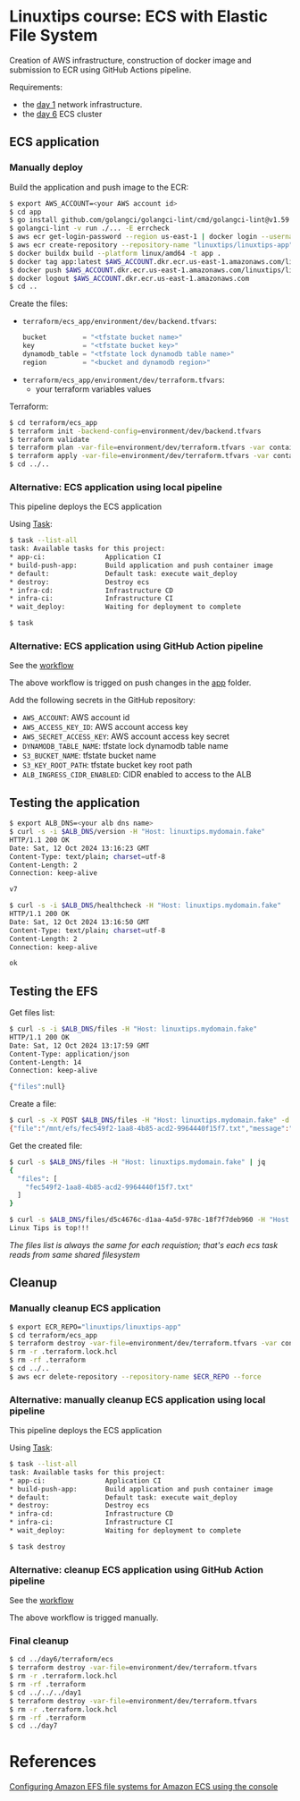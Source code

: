 # Linuxtips course: ECS with Elastic File System

Creation of AWS infrastructure, construction of docker image and submission to ECR using GitHub Actions pipeline.

Requirements:

* the [day 1](../day1/README.md) network infrastructure.
* the [day 6](../day6/README.md#ecs-cluster) ECS cluster

## ECS application

### Manually deploy

Build the application and push image to the ECR:

```bash
$ export AWS_ACCOUNT=<your AWS account id>
$ cd app
$ go install github.com/golangci/golangci-lint/cmd/golangci-lint@v1.59.1
$ golangci-lint -v run ./... -E errcheck
$ aws ecr get-login-password --region us-east-1 | docker login --username AWS --password-stdin $AWS_ACCOUNT.dkr.ecr.us-east-1.amazonaws.com
$ aws ecr create-repository --repository-name "linuxtips/linuxtips-app"
$ docker buildx build --platform linux/amd64 -t app . 
$ docker tag app:latest $AWS_ACCOUNT.dkr.ecr.us-east-1.amazonaws.com/linuxtips/linuxtips-app:v7
$ docker push $AWS_ACCOUNT.dkr.ecr.us-east-1.amazonaws.com/linuxtips/linuxtips-app:v7
$ docker logout $AWS_ACCOUNT.dkr.ecr.us-east-1.amazonaws.com
$ cd ..
```

Create the files:
* `terraform/ecs_app/environment/dev/backend.tfvars`:
  ```tf
  bucket         = "<tfstate bucket name>"
  key            = "<tfstate bucket key>"
  dynamodb_table = "<tfstate lock dynamodb table name>"
  region         = "<bucket and dynamodb region>"
  ```
* `terraform/ecs_app/environment/dev/terraform.tfvars`:
  * your terraform variables values

Terraform:

```bash
$ cd terraform/ecs_app
$ terraform init -backend-config=environment/dev/backend.tfvars
$ terraform validate
$ terraform plan -var-file=environment/dev/terraform.tfvars -var container_image=$AWS_ACCOUNT.dkr.ecr.us-east-1.amazonaws.com/linuxtips/linuxtips-app:v7
$ terraform apply -var-file=environment/dev/terraform.tfvars -var container_image=$AWS_ACCOUNT.dkr.ecr.us-east-1.amazonaws.com/linuxtips/linuxtips-app:v7
$ cd ../..
```

### Alternative: ECS application using local pipeline

This pipeline deploys the ECS application

Using [Task](https://taskfile.dev):

```bash
$ task --list-all
task: Available tasks for this project:
* app-ci:               Application CI
* build-push-app:       Build application and push container image
* default:              Default task: execute wait_deploy
* destroy:              Destroy ecs
* infra-cd:             Infrastructure CD
* infra-ci:             Infrastructure CI
* wait_deploy:          Waiting for deployment to complete

$ task
```

### Alternative: ECS application using GitHub Action pipeline

See the [workflow](../master/.github/workflows/ecs-app.yml)

The above workflow is trigged on push changes in the [app](app) folder.

Add the following secrets in the GitHub repository:
  * `AWS_ACCOUNT`: AWS account id
  * `AWS_ACCESS_KEY_ID`: AWS account access key  
  * `AWS_SECRET_ACCESS_KEY`: AWS account access key secret
  * `DYNAMODB_TABLE_NAME`: tfstate lock dynamodb table name
  * `S3_BUCKET_NAME`: tfstate bucket name
  * `S3_KEY_ROOT_PATH`: tfstate bucket key root path
  * `ALB_INGRESS_CIDR_ENABLED`: CIDR enabled to access to the ALB


##  Testing the application

```bash
$ export ALB_DNS=<your alb dns name>
$ curl -s -i $ALB_DNS/version -H "Host: linuxtips.mydomain.fake"
HTTP/1.1 200 OK
Date: Sat, 12 Oct 2024 13:16:23 GMT
Content-Type: text/plain; charset=utf-8
Content-Length: 2
Connection: keep-alive

v7

$ curl -s -i $ALB_DNS/healthcheck -H "Host: linuxtips.mydomain.fake"
HTTP/1.1 200 OK
Date: Sat, 12 Oct 2024 13:16:50 GMT
Content-Type: text/plain; charset=utf-8
Content-Length: 2
Connection: keep-alive

ok
```

##  Testing the EFS

Get files list:

```bash
$ curl -s -i $ALB_DNS/files -H "Host: linuxtips.mydomain.fake"
HTTP/1.1 200 OK
Date: Sat, 12 Oct 2024 13:17:59 GMT
Content-Type: application/json
Content-Length: 14
Connection: keep-alive

{"files":null}
```

Create a file:

```bash
$ curl -s -X POST $ALB_DNS/files -H "Host: linuxtips.mydomain.fake" -d 'Linux Tips is top!!!'
{"file":"/mnt/efs/fec549f2-1aa8-4b85-acd2-9964440f15f7.txt","message":"File sucessful saved"}
```

Get the created file:

```bash
$ curl -s $ALB_DNS/files -H "Host: linuxtips.mydomain.fake" | jq
{
  "files": [
    "fec549f2-1aa8-4b85-acd2-9964440f15f7.txt"
  ]
}

$ curl -s $ALB_DNS/files/d5c4676c-d1aa-4a5d-978c-18f7f7deb960 -H "Host: linuxtips.mydomain.fake"
Linux Tips is top!!!
```
_The files list is always the same for each requistion; that's each ecs task reads from same shared filesystem_

## Cleanup

### Manually cleanup ECS application

```bash
$ export ECR_REPO="linuxtips/linuxtips-app"
$ cd terraform/ecs_app
$ terraform destroy -var-file=environment/dev/terraform.tfvars -var container_image=$AWS_ACCOUNT.dkr.ecr.us-east-1.amazonaws.com/linuxtips/linuxtips-app:v7
$ rm -r .terraform.lock.hcl 
$ rm -rf .terraform
$ cd ../..
$ aws ecr delete-repository --repository-name $ECR_REPO --force
```

### Alternative: manually cleanup ECS application using local pipeline

This pipeline deploys the ECS application

Using [Task](https://taskfile.dev):

```bash
$ task --list-all
task: Available tasks for this project:
* app-ci:               Application CI
* build-push-app:       Build application and push container image
* default:              Default task: execute wait_deploy
* destroy:              Destroy ecs
* infra-cd:             Infrastructure CD
* infra-ci:             Infrastructure CI
* wait_deploy:          Waiting for deployment to complete

$ task destroy
```

### Alternative: cleanup ECS application using GitHub Action pipeline

See the [workflow](../master/.github/workflows/ecs-app-destroy.yml)

The above workflow is trigged manually.

### Final cleanup

```bash
$ cd ../day6/terraform/ecs
$ terraform destroy -var-file=environment/dev/terraform.tfvars
$ rm -r .terraform.lock.hcl 
$ rm -rf .terraform
$ cd ../../../day1 
$ terraform destroy -var-file=environment/dev/terraform.tfvars
$ rm -r .terraform.lock.hcl 
$ rm -rf .terraform
$ cd ../day7
```
# References

[Configuring Amazon EFS file systems for Amazon ECS using the console](https://docs.aws.amazon.com/AmazonECS/latest/developerguide/tutorial-efs-volumes.html)
